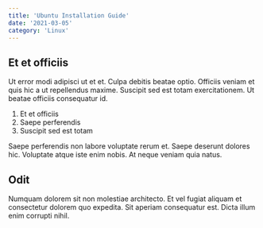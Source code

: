 ```yaml
---
title: 'Ubuntu Installation Guide'
date: '2021-03-05'
category: 'Linux'
---
```

## Et et officiis
Ut error modi adipisci ut et et. Culpa debitis beatae optio. Officiis veniam et quis hic a ut repellendus maxime. Suscipit sed est totam exercitationem. Ut beatae officiis consequatur id.

1. Et et officiis
1. Saepe perferendis
1. Suscipit sed est totam

Saepe perferendis non labore voluptate rerum et. Saepe deserunt dolores hic. Voluptate atque iste enim nobis. At neque veniam quia natus.

## Odit
Numquam dolorem sit non molestiae architecto. Et vel fugiat aliquam et consectetur dolorem quo expedita. Sit aperiam consequatur est. Dicta illum enim corrupti nihil.
